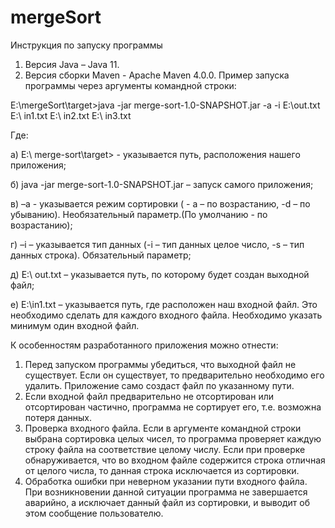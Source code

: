 # mergeSort
Инструкция по запуску программы
1.	Версия Java – Java 11.
2.	Версия сборки Maven - Apache Maven 4.0.0.
Пример запуска программы через аргументы командной строки:

   E:\mergeSort\target>java -jar merge-sort-1.0-SNAPSHOT.jar -a -i E:\out.txt E:\ in1.txt E:\ in2.txt E:\ in3.txt

Где:

а)  E:\ merge-sort\target> - указывается путь, расположения нашего приложения;

б)  java -jar merge-sort-1.0-SNAPSHOT.jar – запуск самого приложения;

в) –a  - указывается режим сортировки ( - а  – по возрастанию, -d – по убыванию). Необязательный параметр.(По умолчанию - по возрастанию);

г) –i – указывается тип данных (-i – тип данных целое число, -s – тип данных строка). Обязательный параметр;

д) E:\ out.txt – указывается путь, по которому будет создан выходной файл;

е) E:\in1.txt – указывается путь, где расположен наш входной файл. Это необходимо сделать для каждого входного файла. Необходимо указать минимум один входной файл.

К особенностям разработанного приложения можно отнести:
1.	Перед запуском программы убедиться, что выходной файл не существует. Если он существует, то предварительно необходимо его удалить. Приложение само создаст файл по указанному пути.
2.	Если входной файл предварительно не отсортирован или отсортирован частично, программа не сортирует его, т.е. возможна потеря данных.
3.	Проверка входного файла. Если в аргументе командной строки выбрана сортировка целых чисел, то программа проверяет каждую строку файла на соответствие целому числу. Если при проверке обнаруживается, что во входном файле содержится строка отличная от целого числа, то данная строка исключается из сортировки. 
4.	Обработка ошибки при неверном указании пути входного файла.  При возникновении данной ситуации программа не завершается аварийно, а исключает данный файл из сортировки, и выводит об этом сообщение пользователю.
